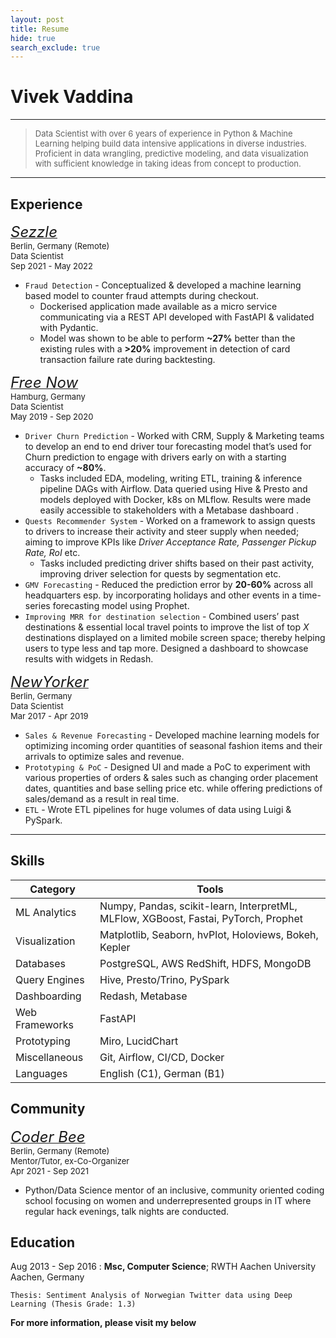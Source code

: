 ```yaml
---
layout: post
title: Resume
hide: true
search_exclude: true
---
```


# Vivek Vaddina

----

> <font size=2>Data Scientist with over 6 years of experience in Python & Machine Learning helping build data intensive applications in diverse industries. Proficient in data wrangling, predictive modeling, and data visualization with sufficient knowledge in taking ideas from concept to production.</font>
----


## Experience

<a href="https://sezzle.eu"><font size="5rem"><i>Sezzle</i></font></a>
<br/> <font size="2rem">Berlin, Germany (Remote)</font>
<br/> <font size="2rem">Data Scientist</font>
<br/> <font size="2rem">Sep 2021 - May 2022</font>

- `Fraud Detection` - Conceptualized & developed a machine learning based model to counter fraud attempts during checkout.
    - Dockerised application made available as a micro service communicating via a REST API developed with FastAPI & validated with Pydantic.
    - Model was shown to be able to perform **~27%** better than the existing rules with a **>20%** improvement in detection of card transaction failure rate during backtesting.


<a href="https://free-now.com/de"><font size="5rem"><i>Free Now</i></font></a>
<br/> <font size="2rem">Hamburg, Germany</font>
<br/> <font size="2rem">Data Scientist</font>
<br/> <font size="2rem">May 2019 - Sep 2020</font>


- `Driver Churn Prediction` - Worked with CRM, Supply & Marketing teams to develop an end to end driver tour forecasting model that’s used for Churn prediction to engage with drivers early on with a starting accuracy of **~80%**.
    - Tasks included EDA, modeling, writing ETL, training & inference pipeline DAGs with Airflow. Data queried using Hive & Presto and models deployed with Docker, k8s on MLflow. Results were made easily accessible to stakeholders with a Metabase dashboard <i class="fa-solid fa-chart-line"></i>.
- `Quests Recommender System` - Worked on a framework to assign quests to drivers to increase their activity and steer supply when needed; aiming to improve KPIs like *Driver Acceptance Rate, Passenger Pickup Rate, RoI* etc. 
    - Tasks included predicting driver shifts based on their past activity, improving driver selection for quests by segmentation etc.
- `GMV Forecasting` - Reduced the prediction error by **20-60%** across all headquarters esp. by incorporating holidays and other events in a time-series forecasting model using Prophet.
- `Improving MRR for destination selection` - Combined users’ past destinations & essential local travel points to improve the list of top *X* destinations displayed on a limited mobile screen space; thereby helping users to type less and tap more. Designed a dashboard to showcase results with widgets in Redash.

<a href="https://newyorker.de"><font size="5rem"><i>NewYorker</i></font></a>
<br/> <font size="2rem">Berlin, Germany</font>
<br/> <font size="2rem">Data Scientist</font>
<br/> <font size="2rem">Mar 2017 - Apr 2019</font>

- `Sales & Revenue Forecasting` - Developed machine learning models for optimizing incoming order quantities of seasonal fashion items and their arrivals to optimize sales and revenue.
- `Prototyping & PoC` - Designed UI and made a PoC to experiment with various properties of orders & sales such as changing order placement dates, quantities and base selling price etc. while offering predictions of sales/demand as a result in real time.
- `ETL` - Wrote ETL pipelines for huge volumes of data using Luigi & PySpark.

---

Skills
------

| Category | Tools |
|-|-|   
| ML Analytics | Numpy, Pandas, scikit-learn, InterpretML, MLFlow, XGBoost, Fastai, PyTorch, Prophet |
| Visualization | Matplotlib, Seaborn, hvPlot, Holoviews, Bokeh, Kepler |
| Databases | PostgreSQL, AWS RedShift, HDFS, MongoDB |
| Query Engines | Hive, Presto/Trino, PySpark |
| Dashboarding | Redash, Metabase |
| Web Frameworks | FastAPI |
| Prototyping | Miro, LucidChart |
| Miscellaneous | Git, Airflow, CI/CD, Docker |
| Languages | English (C1), German (B1) |


Community
---------

<a href="https://coderbee.de"><font size="5rem"><i>Coder Bee</i></font></a>
<br/> <font size="2rem">Berlin, Germany (Remote)</font>
<br/> <font size="2rem">Mentor/Tutor, ex-Co-Organizer</font>
<br/> <font size="2rem">Apr 2021 - Sep 2021</font>

- Python/Data Science mentor of an inclusive, community oriented coding school focusing on women and underrepresented groups in IT where regular hack evenings, talk nights are conducted.


Education
---------

Aug 2013 - Sep 2016
:   **Msc, Computer Science**; RWTH Aachen University
    <br>Aachen, Germany
    
    Thesis: Sentiment Analysis of Norwegian Twitter data using Deep Learning (Thesis Grade: 1.3)

**For more information, please visit my <i class="fa-brands fa-linkedin"></i> below**